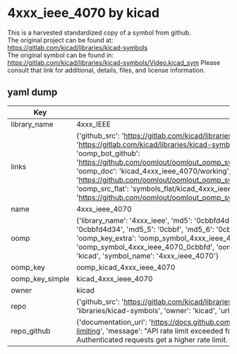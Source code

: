 # 4xxx_ieee_4070 by kicad  
This is a harvested standardized copy of a symbol from github.  
The original project can be found at:  
https://gitlab.com/kicad/libraries/kicad-symbols  
The original symbol can be found in:
https://gitlab.com/kicad/libraries/kicad-symbols/Video.kicad_sym
Please consult that link for additional, details, files, and license information.  
## yaml dump  
| Key | Value |  
| --- | --- |  
| library_name | 4xxx_IEEE |  
| links | {'github_src': 'https://gitlab.com/kicad/libraries/kicad-symbols/Video.kicad_sym', 'github_src_repo': 'https://gitlab.com/kicad/libraries/kicad-symbols', 'oomp_bot': 'kicad_4xxx_ieee_4070/working', 'oomp_bot_github': 'https://github.com/oomlout/oomlout_oomp_symbol_bot/tree/main/kicad_4xxx_ieee_4070/working', 'oomp_doc': 'kicad_4xxx_ieee_4070/working', 'oomp_doc_github': 'https://github.com/oomlout/oomlout_oomp_symbol_doc/tree/main/kicad_4xxx_ieee_4070/working', 'oomp_src_flat': 'symbols_flat/kicad_4xxx_ieee_4070/working', 'oomp_src_flat_github': 'https://github.com/oomlout/oomlout_oomp_symbol_src/tree/main/kicad_4xxx_ieee_4070/working'} |  
| name | 4xxx_ieee_4070 |  
| oomp | {'library_name': '4xxx_ieee', 'md5': '0cbbfd4d3489202dcf48492d2d9eadff', 'md5_10': '0cbbfd4d34', 'md5_5': '0cbbf', 'md5_6': '0cbbfd', 'oomp_key': 'oomp_4xxx_ieee_4070', 'oomp_key_extra': 'oomp_symbol_4xxx_ieee_4070', 'oomp_key_full': 'oomp_symbol_4xxx_ieee_4070_0cbbfd', 'oomp_key_simple': '4xxx_ieee_4070', 'owner_name': 'kicad', 'symbol_name': '4xxx_ieee_4070'} |  
| oomp_key | oomp_kicad_4xxx_ieee_4070 |  
| oomp_key_simple | kicad_4xxx_ieee_4070 |  
| owner | kicad |  
| repo | {'github_src': 'https://gitlab.com/kicad/libraries/kicad-symbols/Video.kicad_sym', 'name': 'libraries/kicad-symbols', 'owner': 'kicad', 'url': 'https://gitlab.com/kicad/libraries/kicad-symbols'} |  
| repo_github | {'documentation_url': 'https://docs.github.com/rest/overview/resources-in-the-rest-api#rate-limiting', 'message': "API rate limit exceeded for 84.66.173.59. (But here's the good news: Authenticated requests get a higher rate limit. Check out the documentation for more details.)"} |  

